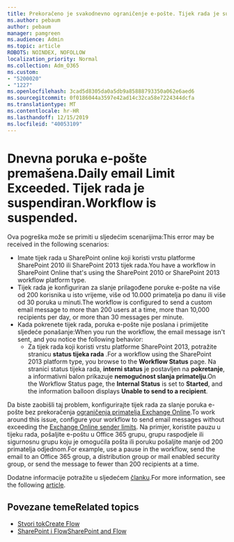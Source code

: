 ```yaml
---
title: Prekoračeno je svakodnevno ograničenje e-pošte. Tijek rada je suspendiran.
ms.author: pebaum
author: pebaum
manager: pamgreen
ms.audience: Admin
ms.topic: article
ROBOTS: NOINDEX, NOFOLLOW
localization_priority: Normal
ms.collection: Adm_O365
ms.custom:
- "5200020"
- "1227"
ms.openlocfilehash: 3cad5d8305da0a5db9a85888793350a062e6aed6
ms.sourcegitcommit: 0f0186044a3597e42ad14c32ca58e7224344dcfa
ms.translationtype: MT
ms.contentlocale: hr-HR
ms.lasthandoff: 12/15/2019
ms.locfileid: "40053109"
---
```

# <a name="daily-email-limit-exceeded-workflow-is-suspended"></a><span data-ttu-id="ce952-103">Dnevna poruka e-pošte premašena.</span><span class="sxs-lookup"><span data-stu-id="ce952-103">Daily email Limit Exceeded.</span></span> <span data-ttu-id="ce952-104">Tijek rada je suspendiran.</span><span class="sxs-lookup"><span data-stu-id="ce952-104">Workflow is suspended.</span></span>

<span data-ttu-id="ce952-105">Ova pogreška može se primiti u sljedećim scenarijima:</span><span class="sxs-lookup"><span data-stu-id="ce952-105">This error may be received in the following scenarios:</span></span>

- <span data-ttu-id="ce952-106">Imate tijek rada u SharePoint online koji koristi vrstu platforme SharePoint 2010 ili SharePoint 2013 tijek rada.</span><span class="sxs-lookup"><span data-stu-id="ce952-106">You have a workflow in SharePoint Online that's using the SharePoint 2010 or SharePoint 2013 workflow platform type.</span></span>
- <span data-ttu-id="ce952-107">Tijek rada je konfiguriran za slanje prilagođene poruke e-pošte na više od 200 korisnika u isto vrijeme, više od 10.000 primatelja po danu ili više od 30 poruka u minuti.</span><span class="sxs-lookup"><span data-stu-id="ce952-107">The workflow is configured to send a custom email message to more than 200 users at a time, more than 10,000 recipients per day, or more than 30 messages per minute.</span></span>
- <span data-ttu-id="ce952-108">Kada pokrenete tijek rada, poruka e-pošte nije poslana i primijetite sljedeće ponašanje:</span><span class="sxs-lookup"><span data-stu-id="ce952-108">When you run the workflow, the email message isn't sent, and you notice the following behavior:</span></span>
    - <span data-ttu-id="ce952-109">Za tijek rada koji koristi vrstu platforme SharePoint 2013, potražite stranicu **status tijeka rada** .</span><span class="sxs-lookup"><span data-stu-id="ce952-109">For a workflow using the SharePoint 2013 platform type, you browse to the **Workflow Status** page.</span></span> <span data-ttu-id="ce952-110">Na stranici status tijeka rada, **interni status** je postavljen na **pokretanje**, a informativni balon prikazuje **nemogućnost slanja primatelju**.</span><span class="sxs-lookup"><span data-stu-id="ce952-110">On the Workflow Status page, the **Internal Status** is set to **Started**, and the information balloon displays **Unable to send to a recipient**.</span></span>

<span data-ttu-id="ce952-111">Da biste zaobišli taj problem, konfigurirajte tijek rada za slanje poruka e-pošte bez prekoračenja [ograničenja primatelja Exchange Online](https://docs.microsoft.com/office365/servicedescriptions/exchange-online-service-description/exchange-online-limits#recipientlimits).</span><span class="sxs-lookup"><span data-stu-id="ce952-111">To work around this issue, configure your workflow to send email messages without exceeding the [Exchange Online sender limits](https://docs.microsoft.com/office365/servicedescriptions/exchange-online-service-description/exchange-online-limits#recipientlimits).</span></span> <span data-ttu-id="ce952-112">Na primjer, koristite pauzu u tijeku rada, pošaljite e-poštu u Office 365 grupu, grupu raspodjele ili sigurnosnu grupu koju je omogućila pošta ili poruku pošaljite manje od 200 primatelja odjednom.</span><span class="sxs-lookup"><span data-stu-id="ce952-112">For example, use a pause in the workflow, send the email to an Office 365 group, a distribution group or mail enabled security group, or send the message to fewer than 200 recipients at a time.</span></span>


<span data-ttu-id="ce952-113">Dodatne informacije potražite u sljedećem [članku](https://support.microsoft.com/help/3150442/daily-email-limit-has-exceeded-and-your-workflow-has-been-suspended-or).</span><span class="sxs-lookup"><span data-stu-id="ce952-113">For more information, see the following [article](https://support.microsoft.com/help/3150442/daily-email-limit-has-exceeded-and-your-workflow-has-been-suspended-or).</span></span>

## <a name="related-topics"></a><span data-ttu-id="ce952-114">Povezane teme</span><span class="sxs-lookup"><span data-stu-id="ce952-114">Related topics</span></span>
- [<span data-ttu-id="ce952-115">Stvori tok</span><span class="sxs-lookup"><span data-stu-id="ce952-115">Create Flow</span></span>](https://support.office.com/article/Create-a-flow-for-a-list-or-library-in-SharePoint-Online-or-OneDrive-for-Business-a9c3e03b-0654-46af-a254-20252e580d01) 
- [<span data-ttu-id="ce952-116">SharePoint i Flow</span><span class="sxs-lookup"><span data-stu-id="ce952-116">SharePoint and Flow</span></span>](https://flow.microsoft.com/blog/sharepoint-and-flow/) 